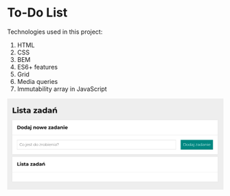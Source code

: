 # To-Do List

Technologies used in this project:
1. HTML
2. CSS
3. BEM
4. ES6+ features
5. Grid
6. Media queries
7. Immutability array in JavaScript

![Program window on a website](images/todolist.png)
